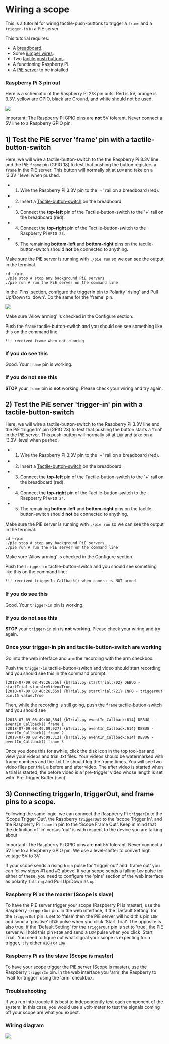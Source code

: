 # Wiring a scope

This is a tutorial for wiring tactile-push-buttons to trigger a `frame` and a `trigger-in` in a PiE server.

This tutorial requires:

 - A [breadboard][bread-board].
 - Some [jumper wires][jumper-wires].
 - Two [tactile push buttons][push-button].
 - A functioning Raspberry Pi.
 - A [PiE server][pie-server] to be installed.

### Raspberry Pi 3 pin out

Here is a schematic of the Raspberry Pi 2/3 pin outs. Red is 5V, orange is 3.3V, yellow are GPIO, black are Ground, and white should not be used.

<IMG SRC="../img/raspberry_pins.png">

Important: The Raspberry Pi GPIO pins are **not** 5V tolerant. Never connect a 5V line to a Raspberry GPIO pin.

## 1) Test the PiE server 'frame' pin with a tactile-button-switch

Here, we will wire a tactile-button-switch to the the Raspberry Pi 3.3V line and the PiE `frame` pin (GPIO 18) to test that pushing the button registers a `frame` in the PiE server. This button will normally sit at `LOW` and take on a '3.3V ' level when pushed.

- 1) Wire the Raspberry Pi 3.3V pin to the '+' rail on a breadboard (red).

- 2) Insert a [Tactile-button-switch][push-button] on the breadboard.

- 3) Connect the **top-left** pin of the Tactile-button-switch to the '+' rail on the breadboard (red).
- 4) Connect the **top-right** pin of the Tactile-button-switch to the Raspberry Pi `GPIO 23`.
- 5) The remaining **bottom-left** and **bottom-right** pins on the tactile-button-switch should **not** be connected to anything.

Make sure the PiE server is running with `./pie run` so we can see the output in the terminal.

```
cd ~/pie
./pie stop # stop any background PiE servers
./pie run # run the PiE server on the command line
```

In the 'Pins' section, configure the triggerIn pin to Polarity 'rising' and Pull Up/Down to 'down'. Do the same for the 'frame' pin.

<IMG SRC="../img/tutorial/pins_example.png">

Make sure 'Allow arming' is checked in the Configure section.

Push the `frame` tactile-button-switch and you should see see something like this on the command line:

```
!!! received frame when not running
```

### If you do see this

Good. Your `frame` pin is working.

### If you **do not** see this

**STOP** your `frame` pin is **not** working. Please check your wiring and try again.



## 2) Test the PiE server 'trigger-in' pin with a tactile-button-switch

Here, we will wire a tactile-button-switch to the Raspberry Pi 3.3V line and the PiE 'triggerIn' pin (GPIO 23) to test that pushing the button starts a 'trial' in the PiE server. This push-button will normally sit at `LOW` and take on a '3.3V' level when pushed.

- 1) Wire the Raspberry Pi 3.3V pin to the '+' rail on a breadboard (red).

- 2) Insert a [Tactile-button-switch][push-button] on the breadboard.

- 3) Connect the **top-left** pin of the Tactile-button-switch to the '+' rail on the breadboard (red).
- 4) Connect the **top-right** pin of the Tactile-button-switch to the Raspberry Pi `GPIO 24`.
- 5) The remaining **bottom-left** and **bottom-right** pins on the tactile-button-switch should **not** be connected to anything.

Make sure the PiE server is running with `./pie run` so we can see the output in the terminal.

```
cd ~/pie
./pie stop # stop any background PiE servers
./pie run # run the PiE server on the command line
```

Make sure 'Allow arming' is checked in the Configure section.

Push the `trigger-in` tactile-button-switch and you should see something like this on the command line:

```
!!! received triggerIn_Callback() when camera is NOT armed
```

### If you do see this

Good. Your `trigger-in` pin is working.

### If you **do not** see this

**STOP** your `trigger-in` pin is **not** working. Please check your wiring and try again.

### Once your trigger-in pin and tactile-button-switch are working

Go into the web interface and `arm` the recording with the arm checkbox.

Push the `trigger-in` tactile-button-switch and video should start recording and you should see this in the command prompt:

```
[2018-07-09 08:48:26,556] {bTrial.py startTrial:702} DEBUG - startTrial startArmVideo=True
[2018-07-09 08:48:26,559] {bTrial.py startTrial:721} INFO - triggerOut pin:15 value:True
```

Then, while the recording is still going, push the `frame` tactile-button-switch and you should see

```
[2018-07-09 08:49:08,884] {bTrial.py eventIn_Callback:614} DEBUG - eventIn_Callback() frame 1
[2018-07-09 08:49:09,027] {bTrial.py eventIn_Callback:614} DEBUG - eventIn_Callback() frame 2
[2018-07-09 08:49:09,312] {bTrial.py eventIn_Callback:614} DEBUG - eventIn_Callback() frame 3
```

Once you done this for awhile, click the disk icon in the top tool-bar and view your videos and trial .txt files. Your videos should be watermarked with frame numbers and the .txt file should log the frame times. You will see two video files per trial, a before and after video. The after video is started when a trial is started, the before video is a 'pre-trigger' video whose length is set with 'Pre Trigger Buffer (sec)'. 

## 3) Connecting triggerIn, triggerOut, and frame pins to a scope.

Following the same logic, we can connect the Raspberry Pi `triggerIn` to the 'Scope Trigger Out', the Raspberry `triggerOut` to the 'scope Trigger In', and the Raspberry Pi `frame` in pin to the 'Scope Frame Out'. Keep in mind that the definition of 'in' versus 'out' is with respect to the device you are talking about.

Important: The Raspberry Pi GPIO pins are **not** 5V tolerant. Never connect a 5V line to a Raspberry GPIO pin. We use a level-shifter to convert high voltage 5V to 3V.

If your scope sends a rising `high` pulse for 'trigger out' and 'frame out' you can follow steps #1 and #2 above. If your scope sends a falling `low` pulse for either of these, you need to configure the 'pins' section of the web interface as polarity `falling` and Pull Up/Down as `up`.

### Raspberry Pi as the master (Scope is slave)

To have the PiE server trigger your scope (Raspberry Pi is master), use the Raspberry `triggerOut` pin. In the web interface, if the 'Default Setting' for the `triggerOut` pin is set to 'false' then the PiE server will hold this pin `LOW` and send a 'positive' `HIGH` pulse when you click 'Start Trial'. The opposite is also true, if the 'Default Setting' for the `triggerOut` pin is set to 'true', the PiE server will hold this pin `HIGH` and send a `LOW` pulse when you click 'Start Trial'. You need to figure out what signal your scope is expecting for a trigger, it is either `HIGH` or `LOW`.

### Raspberry Pi as the slave (Scope is master)

To have your scope trigger the PiE server (Scope is master), use the Raspberry `triggerIn` pin. In the web interface you 'arm' the Raspberry to 'wait for trigger' using the 'arm' checkbox.

### Troubleshooting

If you run into trouble it is best to independently test each component of the system. In this case, you would use a volt-meter to test the signals coming off your scope are what you expect.

### Wiring diagram

<IMG SRC="../img/pie_scope.png">

[push-button]: https://www.adafruit.com/product/367
[bread-board]: https://www.adafruit.com/product/64
[jumper-wires]: https://www.adafruit.com/?q=jumper%20wires
[pie-server]: https://github.com/cudmore/pie
[raspberry-pi]: https://www.raspberrypi.org/

